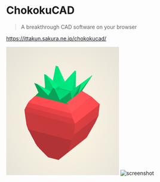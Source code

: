 # ChokokuCAD
> A breakthrough CAD software on your browser

https://ittakun.sakura.ne.jp/chokokucad/

![Sample1](./img/sample1.png)
![screenshot](https://i.vimeocdn.com/video/1225409633_345x345)